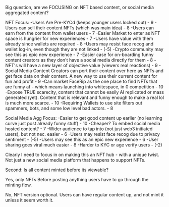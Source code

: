 Big question, are we FOCUSING on NFT based content, or social media aggregated content?

NFT Focus:
-Users Are Pre-KYCd (keeps younger users locked out) - 9
-Users can sell their content NFTs (which was main idea) - 8
-Users can earn from the content from wallet users - 7
-Easier Market to enter as NFT space is hungrier for new experiences - 7
-Users have value with them already since wallets are required - 8
-Users may resist face recog and wallet log-in, even though they are not linked - (-5)
-Crypto community may see this as epic new experience - 7
-Easier case for on-boarding funny content creators as they don't have a social media directly for them - 8
-NFT's will have a new layer of objective value (viewers real reactions) - 9
-Social Media Content Creators can port their content over here as NFTs and get face data on their content. A new way to use their current content for fun and profit - 9
-Can market FaceRip as the one place to find NFTs that are funny af - which means launching into whitespace, in 0 competition - 10
-Expose TRUE scarecity, content that cannot be easily AI replicated or mass generated (yet). Content that is relevant and funny enough to make a real lol is much more scarce. - 10 
-Requiring Wallets to use site filters out spammers, bots, and some low level bad actors. - 8

Social Media Agg Focus:
-Easier to get good content up earlier (no learning curve just post already funny stuff) - 10
-Cheaper? To embed social media hosted content? - 7
-Wider audience to tap into (not just web3 initiated users), but not nec. easier - 6
-Users may resist face recog due to privacy sentiment - (-5)
-Users may see this as an epic new experience - 6
-User sharing goes viral much easier - 8
-Harder to KYC or age verify users - (-2)

Clearly I need to focus in on making this an NFT hub - with a unique twist. 
Not just a new social media platform that happens to support NFTs.


Second:
Is all content minted before its viewable?

Yes, only NFTs
Before posting anything users have to go through the minting flow.


No, NFT version optional.
Users can have regular content up, and not mint it unless it seem worth it.
